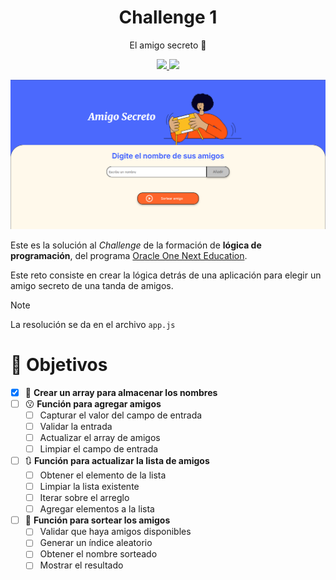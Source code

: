 <h1 align="center">Challenge 1</h1>
<p align="center">El amigo secreto 🤫</h3>
<p align="center">
    <a href="https://www.oracle.com/ar/education/oracle-next-education/">
        <img src="https://img.shields.io/badge/Oracle-F80000?style=for-the-badge&logo=oracle&logoColor=white"/>
    </a>
    <a href="https://www.aluracursos.com/">
        <img src="https://img.shields.io/badge/AluraLatam-2377e7?style=for-the-badge&logo=oracle&logoColor=white"/>
    </a>
</p>

<p align="center">
    <img width="600" src="./assets/capture-page.png"/>
</p>

Este es la solución al _Challenge_ de la formación de **lógica de programación**, del programa [Oracle One Next Education](https://www.oracle.com/ar/education/oracle-next-education/).

Este reto consiste en crear la lógica detrás de una aplicación para elegir un amigo secreto de una tanda de amigos.

> [!NOTE]
> La resolución se da en el archivo `app.js`

# 🎯 Objetivos

- [x] 💼 **Crear un array para almacenar los nombres**
- [ ] 😗 **Función para agregar amigos**
  - [ ] Capturar el valor del campo de entrada
  - [ ] Validar la entrada
  - [ ] Actualizar el array de amigos
  - [ ] Limpiar el campo de entrada
- [ ] 🔃 **Función para actualizar la lista de amigos**
  - [ ] Obtener el elemento de la lista
  - [ ] Limpiar la lista existente
  - [ ] Iterar sobre el arreglo
  - [ ] Agregar elementos a la lista
- [ ] 🎲 **Función para sortear los amigos**
  - [ ] Validar que haya amigos disponibles
  - [ ] Generar un índice aleatorio
  - [ ] Obtener el nombre sorteado
  - [ ] Mostrar el resultado